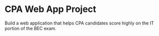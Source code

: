# CPA Web App Project
Build a web application that helps CPA candidates score highly on the IT 
portion of the BEC exam.


